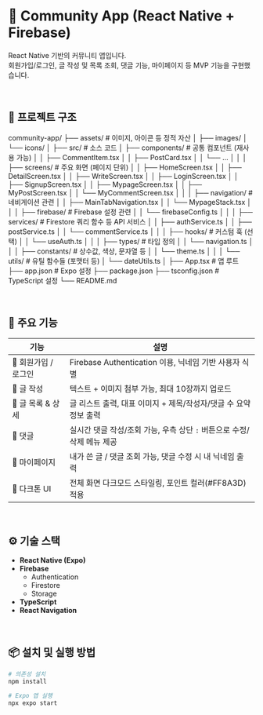 # 🧡 Community App (React Native + Firebase)

React Native 기반의 커뮤니티 앱입니다.  
회원가입/로그인, 글 작성 및 목록 조회, 댓글 기능, 마이페이지 등 MVP 기능을 구현했습니다.

<br/>

## 📁 프로젝트 구조
community-app/
├── assets/                   # 이미지, 아이콘 등 정적 자산
│   ├── images/
│   └── icons/
│
├── src/                      # 소스 코드
│   ├── components/           # 공통 컴포넌트 (재사용 가능)
│   │   ├── CommentItem.tsx
│   │   ├── PostCard.tsx
│   │   └── ...
│   │
│   ├── screens/              # 주요 화면 (페이지 단위)
│   │   ├── HomeScreen.tsx
│   │   ├── DetailScreen.tsx
│   │   ├── WriteScreen.tsx
│   │   ├── LoginScreen.tsx
│   │   ├── SignupScreen.tsx
│   │   ├── MypageScreen.tsx
│   │   ├── MyPostScreen.tsx
│   │   └── MyCommentScreen.tsx
│   │
│   ├── navigation/           # 네비게이션 관련
│   │   ├── MainTabNavigation.tsx
│   │   └── MypageStack.tsx
│   │
│   ├── firebase/             # Firebase 설정 관련
│   │   └── firebaseConfig.ts
│   │
│   ├── services/             # Firestore 쿼리 함수 등 API 서비스
│   │   ├── authService.ts
│   │   ├── postService.ts
│   │   └── commentService.ts
│   │
│   ├── hooks/                # 커스텀 훅 (선택)
│   │   └── useAuth.ts
│   │
│   ├── types/                # 타입 정의
│   │   └── navigation.ts
│   │
│   ├── constants/            # 상수값, 색상, 문자열 등
│   │   └── theme.ts
│   │
│   └── utils/                # 유틸 함수들 (포맷터 등)
│       └── dateUtils.ts
│
├── App.tsx                   # 앱 루트
├── app.json                  # Expo 설정
├── package.json
├── tsconfig.json             # TypeScript 설정
└── README.md


<br/>

## 🚀 주요 기능

| 기능               | 설명                                                                 |
|--------------------|----------------------------------------------------------------------|
| 🔐 회원가입 / 로그인 | Firebase Authentication 이용, 닉네임 기반 사용자 식별                        |
| 📝 글 작성           | 텍스트 + 이미지 첨부 가능, 최대 10장까지 업로드                                 |
| 📃 글 목록 & 상세    | 글 리스트 출력, 대표 이미지 + 제목/작성자/댓글 수 요약 정보 출력               |
| 💬 댓글             | 실시간 댓글 작성/조회 가능, 우측 상단 `:` 버튼으로 수정/삭제 메뉴 제공          |
| 👤 마이페이지       | 내가 쓴 글 / 댓글 조회 가능, 댓글 수정 시 내 닉네임 출력                        |
| 📱 다크톤 UI        | 전체 화면 다크모드 스타일링, 포인트 컬러(#FF8A3D) 적용                           |

<br/>

## ⚙️ 기술 스택

- **React Native (Expo)**
- **Firebase**
  - Authentication
  - Firestore
  - Storage
- **TypeScript**
- **React Navigation**

<br/>

## 📦 설치 및 실행 방법

```bash
# 의존성 설치
npm install

# Expo 앱 실행
npx expo start
